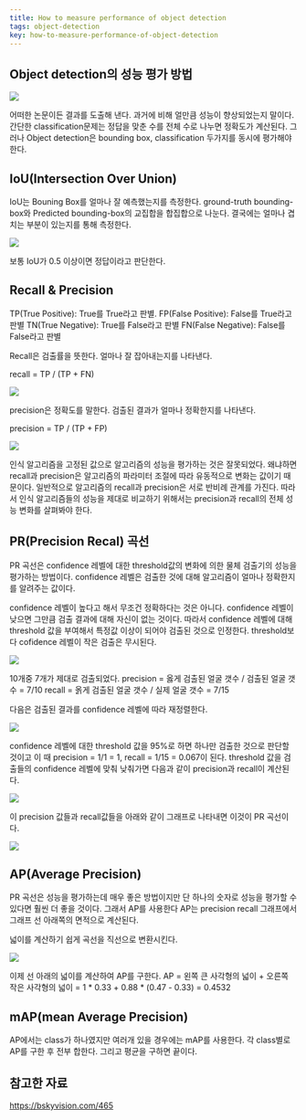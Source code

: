 ```yaml
---
title: How to measure performance of object detection
tags: object-detection
key: how-to-measure-performance-of-object-detection
---
```


## Object detection의 성능 평가 방법

![](https://github.com/Yudonggeun/yudonggeun.github.io/blob/master/images/2019/05/a.jpg?raw=true)

어떠한 논문이든 결과를 도출해 낸다. 과거에 비해 얼만큼 성능이 향상되었는지 말이다. 간단한 classification문제는 정답을 맞춘 수를 전체 수로 나누면 정확도가 계산된다. 그러나 Object detection은 bounding box, classification 두가지를 동시에 평가해야한다.

## IoU(Intersection Over Union)
IoU는 Bouning Box를 얼마나 잘 예측했는지를 측정한다. ground-truth bounding-box와 Predicted bounding-box의 교집합을 합집합으로 나눈다. 결국에는 얼마나 겹치는 부분이 있는지를 통해 측정한다.

![](https://github.com/Yudonggeun/yudonggeun.github.io/blob/master/images/2019/05/b.png?raw=true)


보통 IoU가 0.5 이상이면 정답이라고 판단한다.

## Recall & Precision
TP(True Positive): True를 True라고 판별.
FP(False Positive): False를 True라고 판별
TN(True Negative): True를 False라고 판별
FN(False Negative): False를 False라고 판별

Recall은 검출률을 뜻한다. 얼마나 잘 잡아내는지를 나타낸다.


recall = TP / (TP + FN)

![](https://github.com/Yudonggeun/yudonggeun.github.io/blob/master/images/2019/05/c.png?raw=true)

precision은 정확도를 말한다. 검출된 결과가 얼마나 정확한지를 나타낸다.

precision = TP / (TP + FP)

![](https://github.com/Yudonggeun/yudonggeun.github.io/blob/master/images/2019/05/d.png?raw=true)

인식 알고리즘을 고정된 값으로 알고리즘의 성능을 평가하는 것은 잘못되었다. 왜냐하면 recall과 precision은 알고리즘의 파라미터 조절에 따라 유동적으로 변화는 값이기 때문이다. 일반적으로 알고리즘의 recall과 precision은 서로 반비례 관계를 가진다. 따라서 인식 알고리즘들의 성능을 제대로 비교하기 위해서는 precision과 recall의 전체 성능 변화를 살펴봐야 한다.

## PR(Precision Recal) 곡선
PR 곡선은 confidence 레벨에 대한 threshold값의 변화에 의한 물체 검출기의 성능을 평가하는 방법이다. confidence 레벨은 검출한 것에 대해 알고리즘이 얼마나 정확한지를 알려주는 값이다.

confidence 레벨이 높다고 해서 무조건 정확하다는 것은 아니다. confidence 레벨이 낮으면 그만큼 검출 결과에 대해 자신이 없는 것이다. 따라서 confidence 레벨에 대해 threshold 값을 부여해서 특정값 이상이 되어야 검출된 것으로 인정한다. threshold보다 cofidence 레벨이 작은 검출은 무시된다.

![](https://github.com/Yudonggeun/yudonggeun.github.io/blob/master/images/2019/05/e.png?raw=true)

10개중 7개가 제대로 검출되었다.
precision = 옳게 검출된 얼굴 갯수 / 검출된 얼굴 갯수 = 7/10
recall = 옭게 검출된 얼굴 갯수 / 실제 얼굴 갯수 = 7/15

다음은 검출된 결과를 confidence 레벨에 따라 재정렬한다.

![](https://github.com/Yudonggeun/yudonggeun.github.io/blob/master/images/2019/05/f.png?raw=true)

confidence 레벨에 대한 threshold 값을 95%로 하면 하나만 검출한 것으로 판단할 것이고 이 때 precision = 1/1 = 1, recall = 1/15 = 0.067이 된다. threshold 값을 검출들의 confidence 레벨에 맞춰 낮춰가면 다음과 같이 precision과 recall이 계산된다.

![](https://github.com/Yudonggeun/yudonggeun.github.io/blob/master/images/2019/05/g.png?raw=true)

이 precision 값들과 recall값들을 아래와 같이 그래프로 나타내면 이것이 PR 곡선이다.

![](https://github.com/Yudonggeun/yudonggeun.github.io/blob/master/images/2019/05/h.jpeg?raw=true)

## AP(Average Precision)
PR 곡선은 성능을 평가하는데 매우 좋은 방법이지만 단 하나의 숫자로 성능을 평가할 수 있다면 훨씬 더 좋을 것이다. 그래서 AP를 사용한다 AP는 precision recall 그래프에서 그래프 선 아래쪽의 면적으로 계산된다.

넓이를 계산하기 쉽게 곡선을 직선으로 변환시킨다.

![](https://github.com/Yudonggeun/yudonggeun.github.io/blob/master/images/2019/05/i.png?raw=true)

이제 선 아래의 넓이를 계산하여 AP를 구한다. AP = 왼쪽 큰 사각형의 넓이 + 오른쪽 작은 사각형의 넓이 = 1 * 0.33 + 0.88 * (0.47 - 0.33) = 0.4532

## mAP(mean Average Precision)
AP에서는 class가 하나였지만 여러개 있을 경우에는 mAP를 사용한다. 각 class별로 AP를 구한 후 전부 합한다. 그리고 평균을 구하면 끝이다.

## 참고한 자료
https://bskyvision.com/465